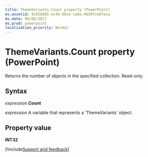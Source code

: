 ```yaml
---
title: ThemeVariants.Count property (PowerPoint)
ms.assetid: 8c81b865-ac46-60ce-ca0a-0650fce07eca
ms.date: 06/08/2017
ms.prod: powerpoint
localization_priority: Normal
---
```



# ThemeVariants.Count property (PowerPoint)

Returns the number of objects in the specified collection. Read-only.


## Syntax

_expression_.**Count**

_expression_ A variable that represents a 'ThemeVariants' object.


## Property value

 **INT32**

[!include[Support and feedback](~/includes/feedback-boilerplate.md)]